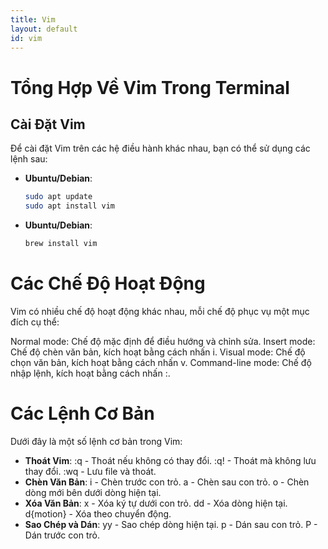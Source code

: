 ```yaml
---
title: Vim
layout: default
id: vim
---
```


# Tổng Hợp Về Vim Trong Terminal

## Cài Đặt Vim
Để cài đặt Vim trên các hệ điều hành khác nhau, bạn có thể sử dụng các lệnh sau:

- **Ubuntu/Debian**:
  ```sh
  sudo apt update
  sudo apt install vim
- **Ubuntu/Debian**:
  ```sh
  brew install vim

# Các Chế Độ Hoạt Động
Vim có nhiều chế độ hoạt động khác nhau, mỗi chế độ phục vụ một mục đích cụ thể:

Normal mode: Chế độ mặc định để điều hướng và chỉnh sửa.
Insert mode: Chế độ chèn văn bản, kích hoạt bằng cách nhấn i.
Visual mode: Chế độ chọn văn bản, kích hoạt bằng cách nhấn v.
Command-line mode: Chế độ nhập lệnh, kích hoạt bằng cách nhấn :.

# Các Lệnh Cơ Bản
Dưới đây là một số lệnh cơ bản trong Vim:

- **Thoát Vim**:
:q - Thoát nếu không có thay đổi.
:q! - Thoát mà không lưu thay đổi.
:wq - Lưu file và thoát.
- **Chèn Văn Bản**:
i - Chèn trước con trỏ.
a - Chèn sau con trỏ.
o - Chèn dòng mới bên dưới dòng hiện tại.
- **Xóa Văn Bản**:
x - Xóa ký tự dưới con trỏ.
dd - Xóa dòng hiện tại.
d{motion} - Xóa theo chuyển động.
- **Sao Chép và Dán**:
yy - Sao chép dòng hiện tại.
p - Dán sau con trỏ.
P - Dán trước con trỏ.